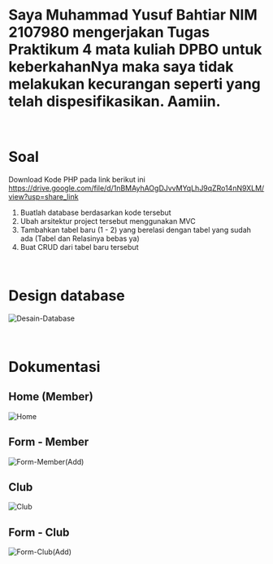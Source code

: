 # Saya Muhammad Yusuf Bahtiar NIM 2107980 mengerjakan Tugas Praktikum 4 mata kuliah DPBO untuk keberkahanNya maka saya tidak melakukan kecurangan seperti yang telah dispesifikasikan. Aamiin.

<br>

# Soal

Download Kode PHP pada link berikut ini https://drive.google.com/file/d/1nBMAyhAOgDJvvMYqLhJ9qZRo14nN9XLM/view?usp=share_link

1. Buatlah database berdasarkan kode tersebut
2. Ubah arsitektur project tersebut menggunakan MVC
3. Tambahkan tabel baru (1 - 2) yang berelasi dengan tabel yang sudah ada
   (Tabel dan Relasinya bebas ya)
4. Buat CRUD dari tabel baru tersebut

<br>

# Design database

![Desain-Database](https://github.com/bahtiaryusuf10/TP4DPBO2023C2/assets/100776170/e94bdee5-c087-4dc0-ae35-fcfa31a12be1)

<br>

# Dokumentasi

## Home (Member)

![Home](https://github.com/bahtiaryusuf10/TP4DPBO2023C2/assets/100776170/4e00f6c7-2b51-465e-b11f-554e1ad3872a)

## Form - Member

![Form-Member(Add)](https://github.com/bahtiaryusuf10/TP4DPBO2023C2/assets/100776170/389de1b7-b7e1-4b7a-b565-50bb121c611b)

## Club

![Club](https://github.com/bahtiaryusuf10/TP4DPBO2023C2/assets/100776170/3069ad0a-79e4-4d66-95f0-54ecba289871)

## Form - Club

![Form-Club(Add)](https://github.com/bahtiaryusuf10/TP4DPBO2023C2/assets/100776170/bd6103d2-294a-4b20-9232-08981293b46d)
